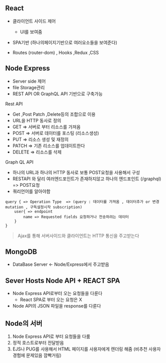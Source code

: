 ## React
- 클라이언트 사이드 제어
  - UI를 보여줌
- SPA기반 (하나의페이지기반으로 여러요소들을 보여준다)

- Routes (router-dom) , Hooks ,Redux ,CSS

## Node Express
- Server side 제어
- file Storage관리
- REST API OR GraphQL API 기반으로 구축가능

Rest API
- Get ,Post Patch ,Delete등의 조합으로 이용 
- URL을 HTTP 동사로 정의
- GET => 서버로 부터 리소스를 가져옴
- POST => 서버로 데이터를 포스팅  (리소스생성)
- PUT => 리소스 생성 및 재정의
- PATCH => 기존 리소스를 업데이트한다
- DELETE => 리소스를 삭제   

Graph QL API
- 하나의 URL과 하나의 HTTP 동사로 보통 POST요청을 사용해서 구성
- RESTAPI 와 달리 여러엔드포인트가 존재하지않고 하나의 엔드포인트 (/graphql) => POST요청
- 쿼리언어를 알아야함
~~~ text
query { => Operation Type  => (query : 데이터를 가져옴 , 데이터추가 or 변경 mutation , 구독설정시작 subscription) 
    user{ => endpoint
        name => Requested fields 요청하거나 전송하려는 데이터 
    }
}
~~~


> Ajax를 통해 서버사이드와 클라이언트는 HTTP 통신을 주고받는다

## MongoDB
- DataBase Server <- Node/Express에서 주고받음


## Sever Hosts Node API + REACT SPA
- Node Express API로부터 오는 요청들을 다룬다
  - React SPA로 부터 오는 요청은 X
- Node API의 JSON 파일을 response를 다룬다

## Node의 서버 
1. Node Express API로 부터 요청들을 다룸
2. 정적 호스트로부터 전달받음 
3. EJS나 PUG를 사용해서 HTML 페이지를 사용자에게 렌더링 해줌 (비추천 사용자경험에 문제있음 깜빡거림)